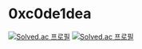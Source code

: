 # 0xc0de1dea
[![Solved.ac
프로필](http://mazassumnida.wtf/api/mini/generate_badge?boj=0xc0de1dea)](https://solved.ac/0xc0de1dea)
[![Solved.ac
프로필](http://mazassumnida.wtf/api/v2/generate_badge?boj=0xc0de1dea)](https://solved.ac/0xc0de1dea)
